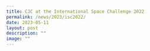 ```yaml
---
title: CJC at the International Space Challenge 2022
permalink: /news/2023/isc2022/
date: 2023-05-11
layout: post
description: ""
image: ""
---
```

